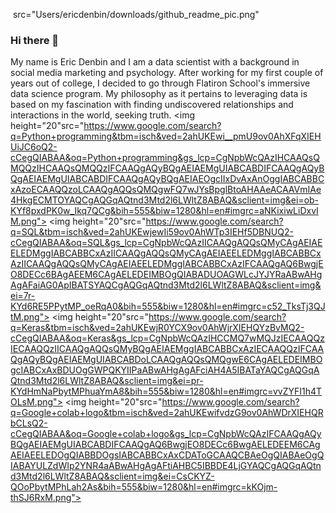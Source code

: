 <img> src="Users/ericdenbin/downloads/github_readme_pic.png" <img/>

### Hi there 👋

My name is Eric Denbin and I am a data scientist with a background in social media marketing and psychology. After working for my first couple of years out of college, I decided to go through Flatiron School's immersive data science program. My philosophy as it pertains to leveraging data is based on my fascination with finding undiscovered relationships and interactions in the world, seeking truth. 
<img height="20"src="https://www.google.com/search?q=Python+programming&tbm=isch&ved=2ahUKEwi__pmU9ov0AhXFqXIEHUiJC6oQ2-cCegQIABAA&oq=Python+programming&gs_lcp=CgNpbWcQAzIHCAAQsQMQQzIHCAAQsQMQQzIFCAAQgAQyBQgAEIAEMgUIABCABDIFCAAQgAQyBQgAEIAEMgUIABCABDIFCAAQgAQyBQgAEIAEOgcIIxDvAxAnOggIABCABBCxAzoECAAQQzoLCAAQgAQQsQMQgwFQ7wJYsBpglBtoAHAAeACAAVmIAe4HkgECMTOYAQCgAQGqAQtnd3Mtd2l6LWltZ8ABAQ&sclient=img&ei=ob-KYf8pxdPK0w_Ikq7QCg&bih=555&biw=1280&hl=en#imgrc=aNKixiwLiDxvIM.png"> <img height="20"src="https://www.google.com/search?q=SQL&tbm=isch&ved=2ahUKEwjewIi59ov0AhWTp3IEHf5DBNUQ2-cCegQIABAA&oq=SQL&gs_lcp=CgNpbWcQAzIICAAQgAQQsQMyCAgAEIAEELEDMggIABCABBCxAzIICAAQgAQQsQMyCAgAEIAEELEDMggIABCABBCxAzIICAAQgAQQsQMyCAgAEIAEELEDMggIABCABBCxAzIFCAAQgAQ6BwgjEO8DECc6BAgAEEM6CAgAELEDEIMBOgQIABADUOAGWLcJYJYRaABwAHgAgAFaiAG0ApIBATSYAQCgAQGqAQtnd3Mtd2l6LWltZ8ABAQ&sclient=img&ei=7r-KYd6RE5PPytMP_oeRqA0&bih=555&biw=1280&hl=en#imgrc=c52_TksTj3QJtM.png"> <img height="20"src="https://www.google.com/search?q=Keras&tbm=isch&ved=2ahUKEwjR0YCX9ov0AhWjrXIEHQYzBvMQ2-cCegQIABAA&oq=Keras&gs_lcp=CgNpbWcQAzIHCCMQ7wMQJzIECAAQQzIECAAQQzIICAAQgAQQsQMyBQgAEIAEMggIABCABBCxAzIECAAQQzIFCAAQgAQyBQgAEIAEMgUIABCABDoLCAAQgAQQsQMQgwE6CAgAELEDEIMBOgcIABCxAxBDUOgGWPQKYIIPaABwAHgAgAFciAH4A5IBATaYAQCgAQGqAQtnd3Mtd2l6LWltZ8ABAQ&sclient=img&ei=pr-KYdHmNaPbytMPhuaYmA8&bih=555&biw=1280&hl=en#imgrc=vvZYFI1h4TOLsM.png"> <img height="20"src="https://www.google.com/search?q=Google+colab+logo&tbm=isch&ved=2ahUKEwifvdzG9ov0AhWDrXIEHQRbCLsQ2-cCegQIABAA&oq=Google+colab+logo&gs_lcp=CgNpbWcQAzIFCAAQgAQyBQgAEIAEMgUIABCABDIFCAAQgAQ6BwgjEO8DECc6BwgAELEDEEM6CAgAEIAEELEDOgQIABBDOgsIABCABBCxAxCDAToGCAAQCBAeOgQIABAeOgQIABAYULZdWIp2YNR4aABwAHgAgAFtiAHBC5IBBDE4LjGYAQCgAQGqAQtnd3Mtd2l6LWltZ8ABAQ&sclient=img&ei=CsCKYZ-QOoPbytMPhLah2As&bih=555&biw=1280&hl=en#imgrc=kKOjm-thSJ6RxM.png"> 

<!--
**ericdnbn/ericdnbn** is a ✨ _special_ ✨ repository because its `README.md` (this file) appears on your GitHub profile.

Here are some ideas to get you started:

- 🔭 I’m currently working on an open source computer vision project through Omdena
- 🌱 I’m currently learning object detection, tableau, and advanced SQL techniques
- 👯 I’m looking to collaborate on machine learning and deep learning projects with the objective being making a positive social impact
- 📫 How to reach me: ericdnbn@gmail.com
- 😄 Pronouns: He/him
- ⚡ Fun fact: In my free time, I like playing music with friends!
-->
